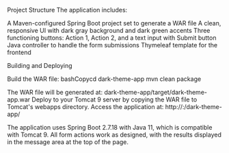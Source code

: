 Project Structure
The application includes:

A Maven-configured Spring Boot project set to generate a WAR file
A clean, responsive UI with dark gray background and dark green accents
Three functioning buttons: Action 1, Action 2, and a text input with Submit button
Java controller to handle the form submissions
Thymeleaf template for the frontend

Building and Deploying

Build the WAR file:
bashCopycd dark-theme-app
mvn clean package

The WAR file will be generated at: dark-theme-app/target/dark-theme-app.war
Deploy to your Tomcat 9 server by copying the WAR file to Tomcat's webapps directory.
Access the application at: http://<your-server-ip>:<port>/dark-theme-app/

The application uses Spring Boot 2.7.18 with Java 11, which is compatible with Tomcat 9. All form actions work as designed, with the results displayed in the message area at the top of the page.
